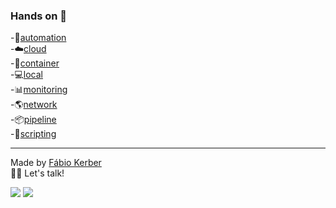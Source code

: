 ### Hands on 🙌

-🔧[automation](https://github.com/fabiokerber/automation)<br>
-☁️[cloud](https://github.com/fabiokerber/cloud)<br>
-🐋[container](https://github.com/fabiokerber/container)<br>
-💻[local](https://github.com/fabiokerber/local)<br>
-📊[monitoring](https://github.com/fabiokerber/monitoring)<br>
-🌎[network](https://github.com/fabiokerber/network)<br>
-📦[pipeline](https://github.com/fabiokerber/pipeline)<br>
-📜[scripting](https://github.com/fabiokerber/scripting)<br>

---
Made by [Fábio Kerber](https://www.linkedin.com/in/fabiokerber/)<br> 
👋🏽 Let's talk!

<div>
<a href = "mailto:fabio.kerber@gmail.com"><img src="https://img.shields.io/badge/Gmail-D14836?style=for-the-badge&logo=gmail&logoColor=white" target="_blank"></a>
<a href="https://www.linkedin.com/in/fabiokerber/" target="_blank"><img src="https://img.shields.io/badge/-LinkedIn-%230077B5?style=for-the-badge&logo=linkedin&logoColor=white" target="_blank"></a>   
</div>
